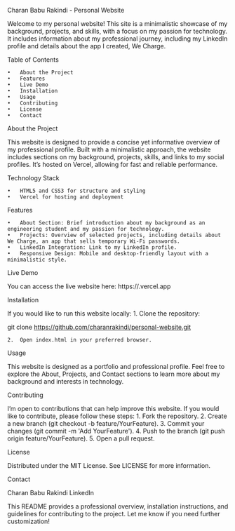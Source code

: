 Charan Babu Rakindi - Personal Website

Welcome to my personal website! This site is a minimalistic showcase of my background, projects, and skills, with a focus on my passion for technology. It includes information about my professional journey, including my LinkedIn profile and details about the app I created, We Charge.

Table of Contents

	•	About the Project
	•	Features
	•	Live Demo
	•	Installation
	•	Usage
	•	Contributing
	•	License
	•	Contact

About the Project

This website is designed to provide a concise yet informative overview of my professional profile. Built with a minimalistic approach, the website includes sections on my background, projects, skills, and links to my social profiles. It’s hosted on Vercel, allowing for fast and reliable performance.

Technology Stack

	•	HTML5 and CSS3 for structure and styling
	•	Vercel for hosting and deployment

Features

	•	About Section: Brief introduction about my background as an engineering student and my passion for technology.
	•	Projects: Overview of selected projects, including details about We Charge, an app that sells temporary Wi-Fi passwords.
	•	LinkedIn Integration: Link to my LinkedIn profile.
	•	Responsive Design: Mobile and desktop-friendly layout with a minimalistic style.

Live Demo

You can access the live website here: https://.vercel.app

Installation

If you would like to run this website locally:
	1.	Clone the repository:

git clone https://github.com/charanrakindi/personal-website.git


	2.	Open index.html in your preferred browser.

Usage

This website is designed as a portfolio and professional profile. Feel free to explore the About, Projects, and Contact sections to learn more about my background and interests in technology.

Contributing

I’m open to contributions that can help improve this website. If you would like to contribute, please follow these steps:
	1.	Fork the repository.
	2.	Create a new branch (git checkout -b feature/YourFeature).
	3.	Commit your changes (git commit -m 'Add YourFeature').
	4.	Push to the branch (git push origin feature/YourFeature).
	5.	Open a pull request.

License

Distributed under the MIT License. See LICENSE for more information.

Contact

Charan Babu Rakindi
LinkedIn

This README provides a professional overview, installation instructions, and guidelines for contributing to the project. Let me know if you need further customization!
